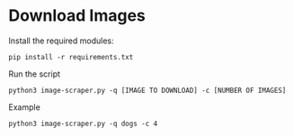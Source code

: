 # Download Images

Install the required modules:
```
pip install -r requirements.txt
```

Run the script
```
python3 image-scraper.py -q [IMAGE TO DOWNLOAD] -c [NUMBER OF IMAGES]
```

Example
```
python3 image-scraper.py -q dogs -c 4
```